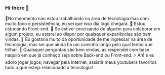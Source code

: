 ### Hi there 👋
🔭No meomento não estou trabalhando na área de técnologia mas com muito foco e persisteência, eu sei que isso dia logo chegará.
🌱 Estou estudando Front-end.
👯 Se estiver precisando de alguém para colaborar em algum projeto, eu estarei ao dispor por quaisquer experiências são bem vindas.
🤔 Eu gostaria muito da oportunidade de me ingressar na área de tecnologia, mas sei que ainda há um caminho longo pelo qual tenho que trilhar.
💬 Quaisquer perguntas são bem vindas, as respondei com base naquilo em que já conheço seja sobre Back-end ou Front-end.
⚡ Ah! e eu adoro jogar jogos, navegar pela internet, assistir meus youtubers favoritos tudo o que esteja relacionado a tecnologia!
<!--
**AdilsonJPB/AdilsonJPB** is a ✨ _special_ ✨ repository because its `README.md` (this file) appears on your GitHub profile.

Here are some ideas to get you started:

- 🔭 I’m currently working on ...
- 🌱 I’m currently learning ...
- 👯 I’m looking to collaborate on ...
- 🤔 I’m looking for help with ...
- 💬 Ask me about ...
- 📫 How to reach me: ...
- 😄 Pronouns: ...
- ⚡ Fun fact: ...
-->
